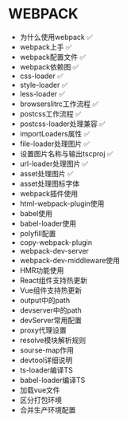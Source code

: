 # WEBPACK
 * 为什么使用webpack ✅
 * webpack上手 ✅
 * webpack配置文件 ✅
 * webpack依赖图 ✅
 * css-loader ✅
 * style-loader ✅
 * less-loader ✅
 * browserslitrc工作流程 ✅
 * postcss工作流程 ✅
 * postcss-loader处理兼容 ✅ 
 * importLoaders属性 ✅
 * file-loader处理图片 ✅
 * 设置图片名称与输出tscproj ✅
 * url-loader处理图片 ✅
 * asset处理图片 ✅
 * asset处理图标字体
 * webpack插件使用
 * html-webpack-plugin使用
 * babel使用
 * babel-loader使用
 * polyfill配置
 * copy-webpack-plugin
 * webpack-dev-server
 * webpack-dev-middleware使用
 * HMR功能使用
 * React组件支持热更新
 * Vue组件支持热更新
 * output中的path
 * devserver中的path
 * devServer常用配置
 * proxy代理设置
 * resolve模块解析规则
 * sourse-map作用
 * devtool详细说明
 * ts-loader编译TS
 * babel-loader编译TS
 * 加载vue文件
 * 区分打包环境
 * 合并生产环境配置
